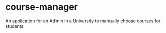 # course-manager
An application for an Admin in a University to manually choose courses for students.
